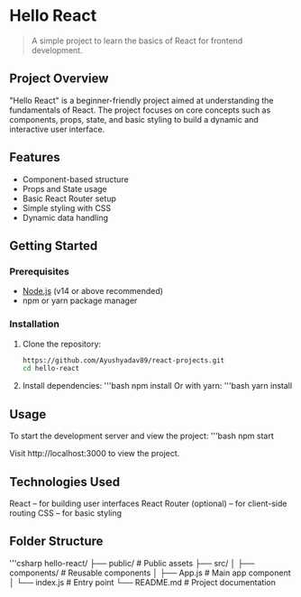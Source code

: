 # Hello React

> A simple project to learn the basics of React for frontend development.

## Project Overview

"Hello React" is a beginner-friendly project aimed at understanding the fundamentals of React. The project focuses on core concepts such as components, props, state, and basic styling to build a dynamic and interactive user interface.

## Features

- Component-based structure
- Props and State usage
- Basic React Router setup
- Simple styling with CSS
- Dynamic data handling

## Getting Started

### Prerequisites

- [Node.js](https://nodejs.org/) (v14 or above recommended)
- npm or yarn package manager

### Installation

1. Clone the repository:

   ```bash
   https://github.com/Ayushyadav89/react-projects.git
   cd hello-react

2. Install dependencies:
 '''bash
npm install
Or with yarn:
'''bash
yarn install

## Usage
To start the development server and view the project:
'''bash
npm start

Visit http://localhost:3000 to view the project.


## Technologies Used
React – for building user interfaces
React Router (optional) – for client-side routing
CSS – for basic styling


## Folder Structure
'''csharp
hello-react/
├── public/             # Public assets
├── src/
│   ├── components/     # Reusable components
│   ├── App.js          # Main app component
│   └── index.js        # Entry point
└── README.md           # Project documentation
